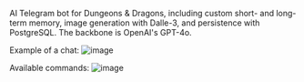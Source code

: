 AI Telegram bot for Dungeons \& Dragons, including custom short- and long-term memory, image generation with Dalle-3, and persistence with PostgreSQL. The backbone is OpenAI's GPT-4o.

Example of a chat:
![image](https://github.com/user-attachments/assets/29678895-13c7-4643-86da-30c94baab3a2)

Available commands:
![image](https://github.com/user-attachments/assets/5cde63b4-e642-41c5-97a8-090eabef0194)
